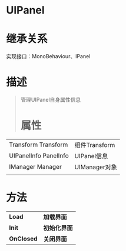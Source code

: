 # UIPanel

# 继承关系

实现接口：MonoBehaviour、IPanel

# 描述

> 管理UIPanel自身属性信息
>
> # **属性**

|                       |               |
| --------------------- | ------------- |
| Transform Transform   | 组件Transform |
| UIPanelInfo PanelInfo | UIPanel信息   |
| IManager Manager      | UIManager对象 |
|                       |               |

# **方法**

|              |                |
| ------------ | -------------- |
| **Load**     | **加载界面**   |
| **Init**     | **初始化界面** |
| **OnClosed** | **关闭界面**   |

